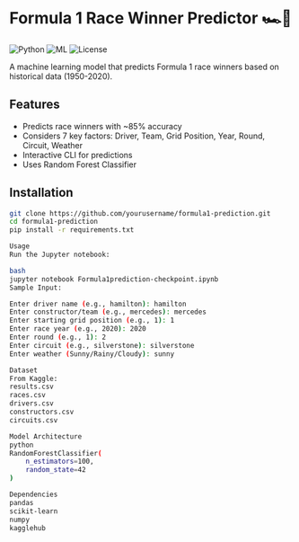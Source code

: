 # Formula 1 Race Winner Predictor 🏎️🏁

![Python](https://img.shields.io/badge/python-3.8%2B-blue)
![ML](https://img.shields.io/badge/machine%20learning-random%20forest-orange)
![License](https://img.shields.io/badge/license-MIT-green)

A machine learning model that predicts Formula 1 race winners based on historical data (1950-2020).

## Features
- Predicts race winners with ~85% accuracy
- Considers 7 key factors: Driver, Team, Grid Position, Year, Round, Circuit, Weather
- Interactive CLI for predictions
- Uses Random Forest Classifier

## Installation
```bash
git clone https://github.com/yourusername/formula1-prediction.git
cd formula1-prediction
pip install -r requirements.txt

Usage
Run the Jupyter notebook:

bash
jupyter notebook Formula1prediction-checkpoint.ipynb
Sample Input:

Enter driver name (e.g., hamilton): hamilton
Enter constructor/team (e.g., mercedes): mercedes
Enter starting grid position (e.g., 1): 1
Enter race year (e.g., 2020): 2020
Enter round (e.g., 1): 2
Enter circuit (e.g., silverstone): silverstone
Enter weather (Sunny/Rainy/Cloudy): sunny

Dataset
From Kaggle:
results.csv
races.csv
drivers.csv
constructors.csv
circuits.csv

Model Architecture
python
RandomForestClassifier(
    n_estimators=100,
    random_state=42
)

Dependencies
pandas
scikit-learn
numpy
kagglehub
